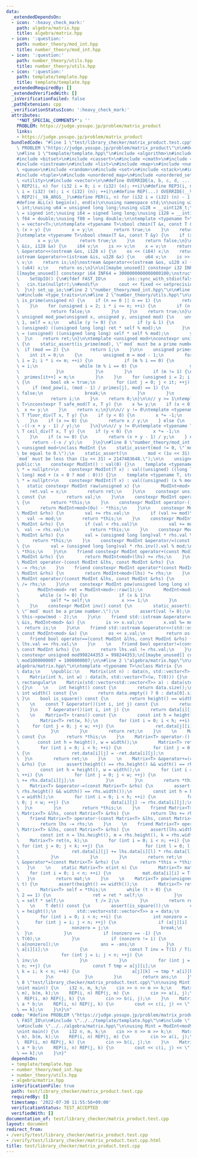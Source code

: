 ```yaml
---
data:
  _extendedDependsOn:
  - icon: ':heavy_check_mark:'
    path: algebra/matrix.hpp
    title: algebra/matrix.hpp
  - icon: ':question:'
    path: number_theory/mod_int.hpp
    title: number_theory/mod_int.hpp
  - icon: ':question:'
    path: number_theory/utils.hpp
    title: number_theory/utils.hpp
  - icon: ':question:'
    path: template/template.hpp
    title: template/template.hpp
  _extendedRequiredBy: []
  _extendedVerifiedWith: []
  _isVerificationFailed: false
  _pathExtension: cpp
  _verificationStatusIcon: ':heavy_check_mark:'
  attributes:
    '*NOT_SPECIAL_COMMENTS*': ''
    PROBLEM: https://judge.yosupo.jp/problem/matrix_product
    links:
    - https://judge.yosupo.jp/problem/matrix_product
  bundledCode: "#line 1 \"test/library_checker/matrix_product.test.cpp\"\n#define\
    \ PROBLEM \"https://judge.yosupo.jp/problem/matrix_product\"\n\n#define FAST_IO\n\
    \n#line 1 \"template/template.hpp\"\n#include <algorithm>\n#include <array>\n\
    #include <bitset>\n#include <cassert>\n#include <cmath>\n#include <iomanip>\n\
    #include <iostream>\n#include <list>\n#include <map>\n#include <numeric>\n#include\
    \ <queue>\n#include <random>\n#include <set>\n#include <stack>\n#include <string>\n\
    #include <tuple>\n#include <unordered_map>\n#include <unordered_set>\n#include\
    \ <utility>\n#include <vector>\n\n#define OVERRIDE(a, b, c, d, ...) d\n#define\
    \ REP2(i, n) for (i32 i = 0; i < (i32) (n); ++i)\n#define REP3(i, m, n) for (i32\
    \ i = (i32) (m); i < (i32) (n); ++i)\n#define REP(...) OVERRIDE(__VA_ARGS__, REP3,\
    \ REP2)(__VA_ARGS__)\n#define PER(i, n) for (i32 i = (i32) (n) - 1; i >= 0; --i)\n\
    #define ALL(x) begin(x), end(x)\n\nusing namespace std;\n\nusing u32 = unsigned\
    \ int;\nusing u64 = unsigned long long;\nusing u128 = __uint128_t;\nusing i32\
    \ = signed int;\nusing i64 = signed long long;\nusing i128 = __int128_t;\nusing\
    \ f64 = double;\nusing f80 = long double;\n\ntemplate <typename T>\nusing Vec\
    \ = vector<T>;\n\ntemplate <typename T>\nbool chmin(T &x, const T &y) {\n    if\
    \ (x > y) {\n        x = y;\n        return true;\n    }\n    return false;\n\
    }\ntemplate <typename T>\nbool chmax(T &x, const T &y) {\n    if (x < y) {\n \
    \       x = y;\n        return true;\n    }\n    return false;\n}\n\nistream &operator>>(istream\
    \ &is, i128 &x) {\n    i64 v;\n    is >> v;\n    x = v;\n    return is;\n}\nostream\
    \ &operator<<(ostream &os, i128 x) {\n    os << (i64) x;\n    return os;\n}\n\
    istream &operator>>(istream &is, u128 &x) {\n    u64 v;\n    is >> v;\n    x =\
    \ v;\n    return is;\n}\nostream &operator<<(ostream &os, u128 x) {\n    os <<\
    \ (u64) x;\n    return os;\n}\n\n[[maybe_unused]] constexpr i32 INF = 1000000100;\n\
    [[maybe_unused]] constexpr i64 INF64 = 3000000000000000100;\nstruct SetUpIO {\n\
    \    SetUpIO() {\n#ifdef FAST_IO\n        ios::sync_with_stdio(false);\n     \
    \   cin.tie(nullptr);\n#endif\n        cout << fixed << setprecision(15);\n  \
    \  }\n} set_up_io;\n#line 2 \"number_theory/mod_int.hpp\"\n\n#line 5 \"number_theory/mod_int.hpp\"\
    \n#include <type_traits>\n\n#line 2 \"number_theory/utils.hpp\"\n\nconstexpr bool\
    \ is_prime(unsigned n) {\n    if (n == 0 || n == 1) {\n        return false;\n\
    \    }\n    for (unsigned i = 2; i * i <= n; ++i) {\n        if (n % i == 0) {\n\
    \            return false;\n        }\n    }\n    return true;\n}\n\nconstexpr\
    \ unsigned mod_pow(unsigned x, unsigned y, unsigned mod) {\n    unsigned ret =\
    \ 1, self = x;\n    while (y != 0) {\n        if (y & 1) {\n            ret =\
    \ (unsigned) ((unsigned long long) ret * self % mod);\n        }\n        self\
    \ = (unsigned) ((unsigned long long) self * self % mod);\n        y /= 2;\n  \
    \  }\n    return ret;\n}\n\ntemplate <unsigned mod>\nconstexpr unsigned primitive_root()\
    \ {\n    static_assert(is_prime(mod), \"`mod` must be a prime number.\");\n  \
    \  if (mod == 2) {\n        return 1;\n    }\n\n    unsigned primes[32] = {};\n\
    \    int it = 0;\n    {\n        unsigned m = mod - 1;\n        for (unsigned\
    \ i = 2; i * i <= m; ++i) {\n            if (m % i == 0) {\n                primes[it++]\
    \ = i;\n                while (m % i == 0) {\n                    m /= i;\n  \
    \              }\n            }\n        }\n        if (m != 1) {\n          \
    \  primes[it++] = m;\n        }\n    }\n    for (unsigned i = 2; i < mod; ++i)\
    \ {\n        bool ok = true;\n        for (int j = 0; j < it; ++j) {\n       \
    \     if (mod_pow(i, (mod - 1) / primes[j], mod) == 1) {\n                ok =\
    \ false;\n                break;\n            }\n        }\n        if (ok)\n\
    \            return i;\n    }\n    return 0;\n}\n\n// y >= 1\ntemplate <typename\
    \ T>\nconstexpr T safe_mod(T x, T y) {\n    x %= y;\n    if (x < 0) {\n      \
    \  x += y;\n    }\n    return x;\n}\n\n// y != 0\ntemplate <typename T>\nconstexpr\
    \ T floor_div(T x, T y) {\n    if (y < 0) {\n        x *= -1;\n        y *= -1;\n\
    \    }\n    if (x >= 0) {\n        return x / y;\n    } else {\n        return\
    \ -((-x + y - 1) / y);\n    }\n}\n\n// y != 0\ntemplate <typename T>\nconstexpr\
    \ T ceil_div(T x, T y) {\n    if (y < 0) {\n        x *= -1;\n        y *= -1;\n\
    \    }\n    if (x >= 0) {\n        return (x + y - 1) / y;\n    } else {\n   \
    \     return -(-x / y);\n    }\n}\n#line 8 \"number_theory/mod_int.hpp\"\n\ntemplate\
    \ <unsigned mod>\nclass ModInt {\n    static_assert(mod != 0, \"`mod` must not\
    \ be equal to 0.\");\n    static_assert(\n        mod < (1u << 31),\n        \"\
    `mod` must be less than (1u << 31) = 2147483648.\");\n\n    unsigned val;\n\n\
    public:\n    constexpr ModInt() : val(0) {}\n    template <typename T, std::enable_if_t<std::is_signed_v<T>>\
    \ * = nullptr>\n    constexpr ModInt(T x) : val((unsigned) ((long long) x % (long\
    \ long) mod + (x < 0 ? mod : 0))) {}\n    template <typename T, std::enable_if_t<std::is_unsigned_v<T>>\
    \ * = nullptr>\n    constexpr ModInt(T x) : val((unsigned) (x % mod)) {}\n\n \
    \   static constexpr ModInt raw(unsigned x) {\n        ModInt<mod> ret;\n    \
    \    ret.val = x;\n        return ret;\n    }\n\n    constexpr unsigned get_val()\
    \ const {\n        return val;\n    }\n\n    constexpr ModInt operator+() const\
    \ {\n        return *this;\n    }\n    constexpr ModInt operator-() const {\n\
    \        return ModInt<mod>(0u) - *this;\n    }\n\n    constexpr ModInt &operator+=(const\
    \ ModInt &rhs) {\n        val += rhs.val;\n        if (val >= mod)\n         \
    \   val -= mod;\n        return *this;\n    }\n    constexpr ModInt &operator-=(const\
    \ ModInt &rhs) {\n        if (val < rhs.val)\n            val += mod;\n      \
    \  val -= rhs.val;\n        return *this;\n    }\n    constexpr ModInt &operator*=(const\
    \ ModInt &rhs) {\n        val = (unsigned long long)val * rhs.val % mod;\n   \
    \     return *this;\n    }\n    constexpr ModInt &operator/=(const ModInt &rhs)\
    \ {\n        val = (unsigned long long)val * rhs.inv().val % mod;\n        return\
    \ *this;\n    }\n\n    friend constexpr ModInt operator+(const ModInt &lhs, const\
    \ ModInt &rhs) {\n        return ModInt<mod>(lhs) += rhs;\n    }\n    friend constexpr\
    \ ModInt operator-(const ModInt &lhs, const ModInt &rhs) {\n        return ModInt<mod>(lhs)\
    \ -= rhs;\n    }\n    friend constexpr ModInt operator*(const ModInt &lhs, const\
    \ ModInt &rhs) {\n        return ModInt<mod>(lhs) *= rhs;\n    }\n    friend constexpr\
    \ ModInt operator/(const ModInt &lhs, const ModInt &rhs) {\n        return ModInt<mod>(lhs)\
    \ /= rhs;\n    }\n\n    constexpr ModInt pow(unsigned long long x) const {\n \
    \       ModInt<mod> ret = ModInt<mod>::raw(1);\n        ModInt<mod> self = *this;\n\
    \        while (x != 0) {\n            if (x & 1)\n                ret *= self;\n\
    \            self *= self;\n            x >>= 1;\n        }\n        return ret;\n\
    \    }\n    constexpr ModInt inv() const {\n        static_assert(is_prime(mod),\
    \ \"`mod` must be a prime number.\");\n        assert(val != 0);\n        return\
    \ this->pow(mod - 2);\n    }\n\n    friend std::istream &operator>>(std::istream\
    \ &is, ModInt<mod> &x) {\n        is >> x.val;\n        x.val %= mod;\n      \
    \  return is;\n    }\n\n    friend std::ostream &operator<<(std::ostream &os,\
    \ const ModInt<mod> &x) {\n        os << x.val;\n        return os;\n    }\n\n\
    \    friend bool operator==(const ModInt &lhs, const ModInt &rhs) {\n        return\
    \ lhs.val == rhs.val;\n    }\n    \n    friend bool operator!=(const ModInt &lhs,\
    \ const ModInt &rhs) {\n        return lhs.val != rhs.val;\n    }\n};\n\n[[maybe_unused]]\
    \ constexpr unsigned mod998244353 = 998244353;\n[[maybe_unused]] constexpr unsigned\
    \ mod1000000007 = 1000000007;\n\n#line 2 \"algebra/matrix.hpp\"\n\n#line 6 \"\
    algebra/matrix.hpp\"\n\ntemplate <typename T>\nclass Matrix {\n    std::vector<std::vector<T>>\
    \ data;\n    \npublic:\n    Matrix(int n) : data(n, std::vector<T>(n, T(0))) {}\n\
    \    Matrix(int h, int w) : data(h, std::vector<T>(w, T(0))) {}\n    // must be\
    \ rectangular\n    Matrix(std::vector<std::vector<T>> a) : data(std::move(a))\
    \ {}\n    \n    int height() const {\n        return data.size();\n    }\n   \
    \ int width() const {\n        return data.empty() ? 0 : data[0].size();\n   \
    \ }\n    bool is_square() const {\n        return height() == width();\n    }\n\
    \    \n    const T &operator()(int i, int j) const {\n        return data[i][j];\n\
    \    }\n    T &operator()(int i, int j) {\n        return data[i][j];\n    }\n\
    \    \n    Matrix<T> trans() const {\n        const int h = height(), w = width();\n\
    \        Matrix<T> ret(w, h);\n        for (int i = 0; i < h; ++i) {\n       \
    \     for (int j = 0; j < w; ++j) {\n                ret.data[j][i] = data[i][j];\n\
    \            }\n        }\n        return ret;\n    }\n    \n    Matrix<T> operator+()\
    \ const {\n        return *this;\n    }\n    Matrix<T> operator-() const {\n \
    \       const int h = height(), w = width();\n        Matrix<T> ret = *this;\n\
    \        for (int i = 0; i < h; ++i) {\n            for (int j = 0; j < w; ++j)\
    \ {\n                ret.data[i][j] = -ret.data[i][j];\n            }\n      \
    \  }\n        return ret;\n    }\n    \n    Matrix<T> &operator+=(const Matrix<T>\
    \ &rhs) {\n        assert(height() == rhs.height() && width() == rhs.width());\n\
    \        const int h = height(), w = width();\n        for (int i = 0; i < h;\
    \ ++i) {\n            for (int j = 0; j < w; ++j) {\n                data[i][j]\
    \ += rhs.data[i][j];\n            }\n        }\n        return *this;\n    }\n\
    \    Matrix<T> &operator-=(const Matrix<T> &rhs) {\n        assert(height() ==\
    \ rhs.height() && width() == rhs.width());\n        const int h = height(), w\
    \ = width();\n        for (int i = 0; i < h; ++i) {\n            for (int j =\
    \ 0; j < w; ++j) {\n                data[i][j] -= rhs.data[i][j];\n          \
    \  }\n        }\n        return *this;\n    }\n    friend Matrix<T> operator+(const\
    \ Matrix<T> &lhs, const Matrix<T> &rhs) {\n        return lhs += rhs;\n    }\n\
    \    friend Matrix<T> operator-(const Matrix<T> &lhs, const Matrix<T> &rhs) {\n\
    \        return lhs -= rhs;\n    }\n    \n    friend Matrix<T> operator*(const\
    \ Matrix<T> &lhs, const Matrix<T> &rhs) {\n        assert(lhs.width() == rhs.height());\n\
    \        const int n = lhs.height(), m = rhs.height(), k = rhs.width();\n    \
    \    Matrix<T> ret(n, k);\n        for (int i = 0; i < n; ++i) {\n           \
    \ for (int j = 0; j < k; ++j) {\n                for (int l = 0; l < m; ++l) {\n\
    \                    ret.data[i][j] += lhs.data[i][l] * rhs.data[l][j];\n    \
    \            }\n            }\n        }\n        return ret;\n    }\n    Matrix<T>\
    \ &operator*=(const Matrix<T> &rhs) {\n        return *this = *this * rhs;\n \
    \   }\n    \n    static Matrix<T> e(int n) {\n        Matrix<T> mat(n);\n    \
    \    for (int i = 0; i < n; ++i) {\n            mat.data[i][i] = T(1);\n     \
    \   }\n        return mat;\n    }\n    \n    Matrix<T> pow(unsigned long long\
    \ t) {\n        assert(height() == width());\n        Matrix<T> ret = Matrix::e(height());\n\
    \        Matrix<T> self = *this;\n        while (t > 0) {\n            if (t %\
    \ 2 == 1) {\n                ret = ret * self;\n            }\n            self\
    \ = self * self;\n            t /= 2;\n        }\n        return ret;\n    }\n\
    \    \n    T det() const {\n        assert(is_square());\n        const int n\
    \ = height();\n        std::vector<std::vector<T>> a = data;\n        T ans(1);\n\
    \        for (int i = 0; i < n; ++i) {\n            int nonzero = -1;\n      \
    \      for (int j = i; j < n; ++j) {\n                if (a[j][i] != T(0)) {\n\
    \                    nonzero = j;\n                    break;\n              \
    \  }\n            }\n            if (nonzero == -1) {\n                return\
    \ T(0);\n            }\n            if (nonzero != i) {\n                std::swap(a[i],\
    \ a[nonzero]);\n                ans = -ans;\n            }\n            ans *=\
    \ a[i][i];\n            {\n                const T inv = T(1) / T(a[i][i]);\n\
    \                for (int j = i; j < n; ++j) {\n                    a[i][j] *=\
    \ inv;\n                }\n            }\n            for (int j = i + 1; j <\
    \ n; ++j) {\n                const T tmp = a[j][i];\n                for (int\
    \ k = i; k < n; ++k) {\n                    a[j][k] -= tmp * a[i][k];\n      \
    \          }\n            }\n        }\n        return ans;\n    }\n};\n#line\
    \ 8 \"test/library_checker/matrix_product.test.cpp\"\n\nusing Mint = ModInt<mod998244353>;\n\
    \nint main() {\n    i32 n, m, k;\n    cin >> n >> m >> k;\n    Matrix<Mint> a(n,\
    \ m), b(m, k);\n    REP(i, n) REP(j, m) {\n        cin >> a(i, j);\n    }\n  \
    \  REP(i, m) REP(j, k) {\n        cin >> b(i, j);\n    }\n    Matrix<Mint> c =\
    \ a * b;\n    REP(i, n) REP(j, k) {\n        cout << c(i, j) << \" \\n\"[j + 1\
    \ == k];\n    }\n}\n"
  code: "#define PROBLEM \"https://judge.yosupo.jp/problem/matrix_product\"\n\n#define\
    \ FAST_IO\n\n#include \"../../template/template.hpp\"\n#include \"../../number_theory/mod_int.hpp\"\
    \n#include \"../../algebra/matrix.hpp\"\n\nusing Mint = ModInt<mod998244353>;\n\
    \nint main() {\n    i32 n, m, k;\n    cin >> n >> m >> k;\n    Matrix<Mint> a(n,\
    \ m), b(m, k);\n    REP(i, n) REP(j, m) {\n        cin >> a(i, j);\n    }\n  \
    \  REP(i, m) REP(j, k) {\n        cin >> b(i, j);\n    }\n    Matrix<Mint> c =\
    \ a * b;\n    REP(i, n) REP(j, k) {\n        cout << c(i, j) << \" \\n\"[j + 1\
    \ == k];\n    }\n}"
  dependsOn:
  - template/template.hpp
  - number_theory/mod_int.hpp
  - number_theory/utils.hpp
  - algebra/matrix.hpp
  isVerificationFile: true
  path: test/library_checker/matrix_product.test.cpp
  requiredBy: []
  timestamp: '2022-07-30 11:55:56+09:00'
  verificationStatus: TEST_ACCEPTED
  verifiedWith: []
documentation_of: test/library_checker/matrix_product.test.cpp
layout: document
redirect_from:
- /verify/test/library_checker/matrix_product.test.cpp
- /verify/test/library_checker/matrix_product.test.cpp.html
title: test/library_checker/matrix_product.test.cpp
---
```


